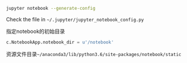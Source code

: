 

```bash
jupyter notebook --generate-config
```

Check the file in `~/.jupyter/jupyter_notebook_config.py`

指定notebook的初始目录

```python
c.NotebookApp.notebook_dir = u'/notebook'
```

资源文件目录`~/anaconda3/lib/python3.6/site-packages/notebook/static`